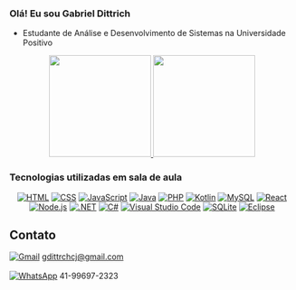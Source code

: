 ### Olá! Eu sou Gabriel Dittrich

- Estudante de Análise e Desenvolvimento de Sistemas na Universidade Positivo

<div align="center">
    <a href="https://github.com/gabrieldittrich">
        <img height="180em" src="https://github-readme-stats.vercel.app/api?username=gabrieldittrich&show_icons=true&theme=radical&locale=pt-br&hide=issues" />
    </a>
    <a href="https://github.com/gabrieldittrich">
        <img height="180em" src="https://github-readme-stats.vercel.app/api/top-langs/?username=gabrieldittrich&layout=compact&locale=pt-br&theme=radical" />
    </a>
</div>

### Tecnologias utilizadas em sala de aula
<p align="center">
    <a href="#"><img src="https://img.shields.io/badge/HTML-FF5733?style=for-the-badge&logo=html5&logoColor=white" alt="HTML" /></a>
    <a href="#"><img src="https://img.shields.io/badge/CSS-1572B6?style=for-the-badge&logo=css3&logoColor=white" alt="CSS" /></a>
    <a href="#"><img src="https://img.shields.io/badge/JavaScript-F7DF1E?style=for-the-badge&logo=javascript&logoColor=black" alt="JavaScript" /></a>
    <a href="#"><img src="https://img.shields.io/badge/Java-F80000?style=for-the-badge&logo=java&logoColor=white" alt="Java" /></a>
    <a href="#"><img src="https://img.shields.io/badge/PHP-777BB4?style=for-the-badge&logo=php&logoColor=white" alt="PHP" /></a>
    <a href="#"><img src="https://img.shields.io/badge/Kotlin-0074B8?style=for-the-badge&logo=kotlin&logoColor=white" alt="Kotlin" /></a>
    <a href="#"><img src="https://img.shields.io/badge/MySQL-4479A1?style=for-the-badge&logo=mysql&logoColor=white" alt="MySQL" /></a>
    <a href="#"><img src="https://img.shields.io/badge/React-61DAFB?style=for-the-badge&logo=react&logoColor=black" alt="React" /></a>
    <a href="#"><img src="https://img.shields.io/badge/Node.js-43853D?style=for-the-badge&logo=node.js&logoColor=white" alt="Node.js" /></a>
    <a href="#"><img src="https://img.shields.io/badge/.NET-512BD4?style=for-the-badge&logo=.net&logoColor=white" alt=".NET" /></a>
    <a href="#"><img src="https://img.shields.io/badge/C%23-68217A?style=for-the-badge&logo=c-sharp&logoColor=white" alt="C#" /></a>
    <a href="#"><img src="https://img.shields.io/badge/Visual%20Studio%20Code-007ACC?style=for-the-badge&logo=visual-studio-code&logoColor=white" alt="Visual Studio Code" /></a>
    <a href="#"><img src="https://img.shields.io/badge/SQLite-003B57?style=for-the-badge&logo=sqlite&logoColor=white" alt="SQLite" /></a>
    <a href="#"><img src="https://img.shields.io/badge/Eclipse-2C2255?style=for-the-badge&logo=eclipse&logoColor=white" alt="Eclipse" /></a>
</p>

## Contato
<a href="mailto:gdittrchcj@gmail.com"><img src="https://img.shields.io/badge/Gmail-D14836?style=for-the-badge&logo=gmail&logoColor=white" alt="Gmail" /></a> gdittrchcj@gmail.com<br><br>
<a href="https://wa.me/5541996972323"><img src="https://img.shields.io/badge/WhatsApp-25D366?style=for-the-badge&logo=whatsapp&logoColor=white" alt="WhatsApp" /></a> 41-99697-2323

